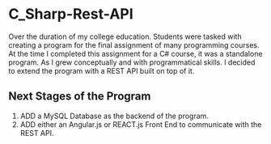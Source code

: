 # C_Sharp-Rest-API
Over the duration of my college education. Students were tasked with creating a program for the final assignment of many programming courses. At the time I completed this assignment for a C# course, it was a standalone program. As I grew conceptually and with programmatical skills. I decided to extend the program with a REST API built on top of it. 

Next Stages of the Program
---------------------------
1. ADD a MySQL Database as the backend of the program. 
2. ADD either an Angular.js or REACT.js Front End to communicate with the REST API.

